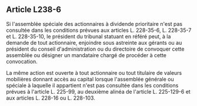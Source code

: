 Article L238-6
----
Si l'assemblée spéciale des actionnaires à dividende prioritaire n'est pas
consultée dans les conditions prévues aux articles L. 228-35-6, L. 228-35-7 et
L. 228-35-10, le président du tribunal statuant en référé peut, à la demande de
tout actionnaire, enjoindre sous astreinte aux gérants ou au président du
conseil d'administration ou du directoire de convoquer cette assemblée ou
désigner un mandataire chargé de procéder à cette convocation.

La même action est ouverte à tout actionnaire ou tout titulaire de valeurs
mobilières donnant accès au capital lorsque l'assemblée générale ou spéciale à
laquelle il appartient n'est pas consultée dans les conditions prévues à
l'article L. 225-99, au deuxième alinéa de l'article L. 225-129-6 et aux
articles L. 228-16 ou L. 228-103.
